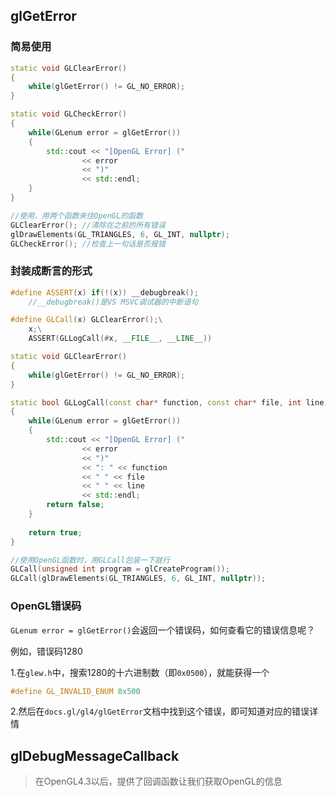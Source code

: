
## glGetError

### 简易使用
```cpp
static void GLClearError()
{
	while(glGetError() != GL_NO_ERROR);
}

static void GLCheckError()
{
	while(GLenum error = glGetError())
	{
		std::cout << "[OpenGL Error] ("
				<< error 
				<< ")"
				<< std::endl;
	}
}

//使用，用两个函数夹住OpenGL的函数
GLClearError(); //清除在之前的所有错误
glDrawElements(GL_TRIANGLES, 6, GL_INT, nullptr);
GLCheckError(); //检查上一句话是否报错
```

### 封装成断言的形式
```cpp
#define ASSERT(x) if(!(x)) __debugbreak();
	//__debugbreak()是VS MSVC调试器的中断语句

#define GLCall(x) GLClearError();\
	x;\
	ASSERT(GLLogCall(#x, __FILE__, __LINE__))

static void GLClearError()
{
	while(glGetError() != GL_NO_ERROR);
}

static bool GLLogCall(const char* function, const char* file, int line)
{
	while(GLenum error = glGetError())
	{
		std::cout << "[OpenGL Error] ("
				<< error 
				<< ")"
				<< ": " << function
				<< " " << file
				<< " " << line
				<< std::endl;
		return false;
	}
	
	return true;
}

//使用OpenGL函数时，用GLCall包装一下就行
GLCall(unsigned int program = glCreateProgram());
GLCall(glDrawElements(GL_TRIANGLES, 6, GL_INT, nullptr));
```

### OpenGL错误码
`GLenum error = glGetError()`会返回一个错误码，如何查看它的错误信息呢？

例如，错误码1280

1.在`glew.h`中，搜索1280的十六进制数（即`0x0500`），就能获得一个
```cpp
#define GL_INVALID_ENUM 0x500
```

2.然后在`docs.gl/gl4/glGetError`文档中找到这个错误，即可知道对应的错误详情

## glDebugMessageCallback
> 在OpenGL4.3以后，提供了回调函数让我们获取OpenGL的信息